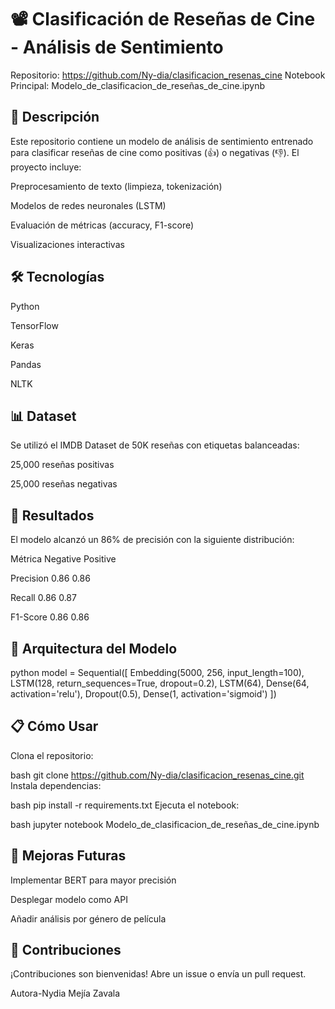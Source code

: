 # 📽️ Clasificación de Reseñas de Cine - Análisis de Sentimiento

Repositorio: https://github.com/Ny-dia/clasificacion_resenas_cine
Notebook Principal: Modelo_de_clasificacion_de_reseñas_de_cine.ipynb

## 📌 Descripción

Este repositorio contiene un modelo de análisis de sentimiento entrenado para clasificar reseñas de cine como positivas (👍) o negativas (👎). El proyecto incluye:

Preprocesamiento de texto (limpieza, tokenización)

Modelos de redes neuronales (LSTM)

Evaluación de métricas (accuracy, F1-score)

Visualizaciones interactivas

## 🛠️ Tecnologías
Python

TensorFlow

Keras

Pandas

NLTK

## 📊 Dataset
Se utilizó el IMDB Dataset de 50K reseñas con etiquetas balanceadas:

25,000 reseñas positivas

25,000 reseñas negativas

## 🚀 Resultados
El modelo alcanzó un 86% de precisión con la siguiente distribución:

Métrica	Negative	Positive

Precision	0.86	0.86

Recall	0.86	0.87

F1-Score	0.86	0.86

## 🧠 Arquitectura del Modelo
python
model = Sequential([
    Embedding(5000, 256, input_length=100),
    LSTM(128, return_sequences=True, dropout=0.2),
    LSTM(64),
    Dense(64, activation='relu'),
    Dropout(0.5),
    Dense(1, activation='sigmoid')
])

## 📋 Cómo Usar
Clona el repositorio:

bash
git clone https://github.com/Ny-dia/clasificacion_resenas_cine.git
Instala dependencias:

bash
pip install -r requirements.txt
Ejecuta el notebook:

bash
jupyter notebook Modelo_de_clasificacion_de_reseñas_de_cine.ipynb

## 🌟 Mejoras Futuras
Implementar BERT para mayor precisión

Desplegar modelo como API

Añadir análisis por género de película

## 🤝 Contribuciones
¡Contribuciones son bienvenidas! Abre un issue o envía un pull request.

Autora-Nydia Mejía Zavala
